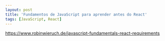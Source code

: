 ```yaml
---
layout: post
title: 'Fundamentos de JavaScript para aprender antes do React'
tags: [JavaScript, React]
---
```


<https://www.robinwieruch.de/javascript-fundamentals-react-requirements>
